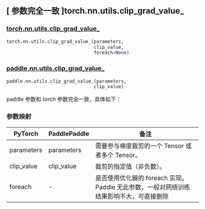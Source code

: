 ## [ 参数完全一致 ]torch.nn.utils.clip_grad_value_
### [torch.nn.utils.clip_grad_value_](https://pytorch.org/docs/stable/generated/torch.nn.utils.clip_grad_value_.html?highlight=clip_grad_value_#torch.nn.utils.clip_grad_value_)

```python
torch.nn.utils.clip_grad_value_(parameters,
                                clip_value,
                                foreach=None)
```

### [paddle.nn.utils.clip_grad_value_](https://www.paddlepaddle.org.cn/documentation/docs/zh/develop/api/paddle/nn/utils/clip_grad_value__cn.html)

```python
paddle.nn.utils.clip_grad_value_(parameters,
                                clip_value)
```

paddle 参数和 torch 参数完全一致，具体如下：

### 参数映射

| PyTorch     | PaddlePaddle | 备注                                   |
| ----------- | ------------ | -------------------------------------- |
| parameters  | parameters  | 需要参与梯度裁剪的一个 Tensor 或者多个 Tensor。 |
| clip_value  | clip_value  | 裁剪的指定值（非负数）。 |
| foreach     | -           | 是否使用优化器的 foreach 实现。Paddle 无此参数，一般对网络训练结果影响不大，可直接删除                                         |
